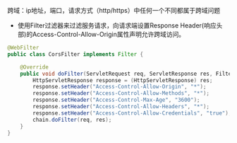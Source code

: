 跨域：ip地址，端口，请求方式（http/https）中任何一个不同都属于跨域问题

* 使用Filter过滤器来过滤服务请求，向请求端设置Response Header(响应头部)的Access-Control-Allow-Origin属性声明允许跨域访问。
```java
@WebFilter
public class CorsFilter implements Filter {  

    @Override
    public void doFilter(ServletRequest req, ServletResponse res, FilterChain chain) throws IOException, ServletException {  
        HttpServletResponse response = (HttpServletResponse) res;  
        response.setHeader("Access-Control-Allow-Origin", "*");  
        response.setHeader("Access-Control-Allow-Methods", "*");  
        response.setHeader("Access-Control-Max-Age", "3600");  
        response.setHeader("Access-Control-Allow-Headers", "*");
        response.setHeader("Access-Control-Allow-Credentials", "true");
        chain.doFilter(req, res);  
    }  
}
```